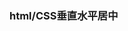 <!--
 * @Author: 程英明
 * @Date: 2022-07-24 14:11:56
 * @LastEditTime: 2022-07-24 14:13:25
 * @LastEditors: 程英明
 * @Description: 
 * @FilePath: \doc-man\docs\devlang\htmlcss\instance.md
 * QQ:504875043@qq.com
-->
### html/CSS垂直水平居中